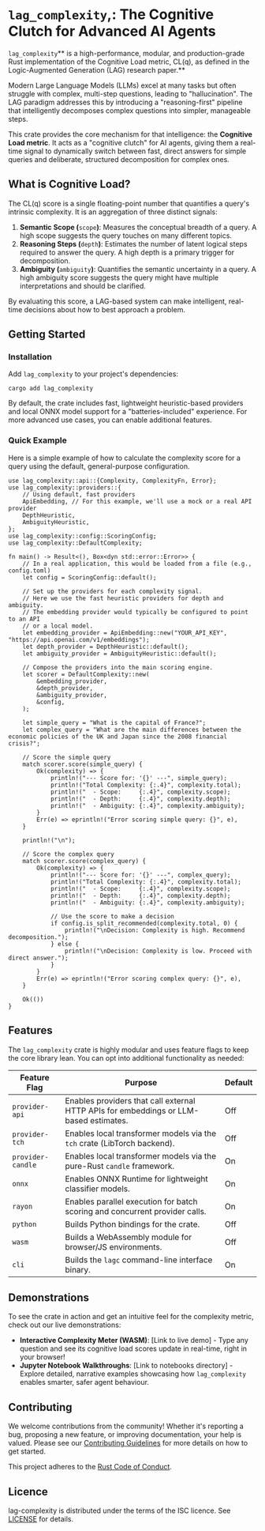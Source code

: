 # `lag_complexity`,: The Cognitive Clutch for Advanced AI Agents

`lag_complexity`** is a high-performance, modular, and production-grade Rust
implementation of the Cognitive Load metric, CL(q), as defined in the
Logic-Augmented Generation (LAG) research paper.**

Modern Large Language Models (LLMs) excel at many tasks but often struggle with
complex, multi-step questions, leading to "hallucination". The LAG paradigm
addresses this by introducing a "reasoning-first" pipeline that intelligently
decomposes complex questions into simpler, manageable steps.

This crate provides the core mechanism for that intelligence: the **Cognitive
Load metric**. It acts as a "cognitive clutch" for AI agents, giving them a
real-time signal to dynamically switch between fast, direct answers for simple
queries and deliberate, structured decomposition for complex ones.

## What is Cognitive Load?

The CL(q) score is a single floating-point number that quantifies a query's
intrinsic complexity. It is an aggregation of three distinct signals:

1. **Semantic Scope (**`scope`**)**: Measures the conceptual breadth of a
   query. A high scope suggests the query touches on many different topics.
2. **Reasoning Steps (**`depth`**)**: Estimates the number of latent logical
   steps required to answer the query. A high depth is a primary trigger for
   decomposition.
3. **Ambiguity (**`ambiguity`**)**: Quantifies the semantic uncertainty in a
   query. A high ambiguity score suggests the query might have multiple
   interpretations and should be clarified.

By evaluating this score, a LAG-based system can make intelligent, real-time
decisions about how to best approach a problem.

## Getting Started

### Installation

Add `lag_complexity` to your project's dependencies:

```null
cargo add lag_complexity

```

By default, the crate includes fast, lightweight heuristic-based providers and
local ONNX model support for a "batteries-included" experience. For more
advanced use cases, you can enable additional features.

### Quick Example

Here is a simple example of how to calculate the complexity score for a query
using the default, general-purpose configuration.

```null
use lag_complexity::api::{Complexity, ComplexityFn, Error};
use lag_complexity::providers::{
    // Using default, fast providers
    ApiEmbedding, // For this example, we'll use a mock or a real API provider
    DepthHeuristic,
    AmbiguityHeuristic,
};
use lag_complexity::config::ScoringConfig;
use lag_complexity::DefaultComplexity;

fn main() -> Result<(), Box<dyn std::error::Error>> {
    // In a real application, this would be loaded from a file (e.g., config.toml)
    let config = ScoringConfig::default();

    // Set up the providers for each complexity signal.
    // Here we use the fast heuristic providers for depth and ambiguity.
    // The embedding provider would typically be configured to point to an API
    // or a local model.
    let embedding_provider = ApiEmbedding::new("YOUR_API_KEY", "https://api.openai.com/v1/embeddings");
    let depth_provider = DepthHeuristic::default();
    let ambiguity_provider = AmbiguityHeuristic::default();

    // Compose the providers into the main scoring engine.
    let scorer = DefaultComplexity::new(
        &embedding_provider,
        &depth_provider,
        &ambiguity_provider,
        &config,
    );

    let simple_query = "What is the capital of France?";
    let complex_query = "What are the main differences between the economic policies of the UK and Japan since the 2008 financial crisis?";

    // Score the simple query
    match scorer.score(simple_query) {
        Ok(complexity) => {
            println!("--- Score for: '{}' ---", simple_query);
            println!("Total Complexity: {:.4}", complexity.total);
            println!("  - Scope:     {:.4}", complexity.scope);
            println!("  - Depth:     {:.4}", complexity.depth);
            println!("  - Ambiguity: {:.4}", complexity.ambiguity);
        }
        Err(e) => eprintln!("Error scoring simple query: {}", e),
    }

    println!("\n");

    // Score the complex query
    match scorer.score(complex_query) {
        Ok(complexity) => {
            println!("--- Score for: '{}' ---", complex_query);
            println!("Total Complexity: {:.4}", complexity.total);
            println!("  - Scope:     {:.4}", complexity.scope);
            println!("  - Depth:     {:.4}", complexity.depth);
            println!("  - Ambiguity: {:.4}", complexity.ambiguity);

            // Use the score to make a decision
            if config.is_split_recommended(complexity.total, 0) {
                println!("\nDecision: Complexity is high. Recommend decomposition.");
            } else {
                println!("\nDecision: Complexity is low. Proceed with direct answer.");
            }
        }
        Err(e) => eprintln!("Error scoring complex query: {}", e),
    }

    Ok(())
}

```

## Features

The `lag_complexity` crate is highly modular and uses feature flags to keep the
core library lean. You can opt into additional functionality as needed:

| **Feature Flag**  | **Purpose**                                                                           | **Default** |
| ----------------- | ------------------------------------------------------------------------------------- | ----------- |
| `provider-api`    | Enables providers that call external HTTP APIs for embeddings or LLM-based estimates. | Off         |
| `provider-tch`    | Enables local transformer models via the `tch` crate (LibTorch backend).              | Off         |
| `provider-candle` | Enables local transformer models via the pure-Rust `candle` framework.                | On          |
| `onnx`            | Enables ONNX Runtime for lightweight classifier models.                               | On          |
| `rayon`           | Enables parallel execution for batch scoring and concurrent provider calls.           | On          |
| `python`          | Builds Python bindings for the crate.                                                 | Off         |
| `wasm`            | Builds a WebAssembly module for browser/JS environments.                              | Off         |
| `cli`             | Builds the `lagc` command-line interface binary.                                      | On          |

## Demonstrations

To see the crate in action and get an intuitive feel for the complexity metric,
check out our live demonstrations:

- **Interactive Complexity Meter (WASM)**: [Link to live demo] - Type any
  question and see its cognitive load scores update in real-time, right in your
  browser!
- **Jupyter Notebook Walkthroughs**: [Link to notebooks directory] - Explore
  detailed, narrative examples showcasing how `lag_complexity` enables smarter,
  safer agent behaviour.

## Contributing

We welcome contributions from the community! Whether it's reporting a bug,
proposing a new feature, or improving documentation, your help is valued.
Please see our
[Contributing Guidelines](https://www.google.com/search?q=./CONTRIBUTING.md)
for more details on how to get started.

This project adheres to the
[Rust Code of Conduct](https://www.rust-lang.org/policies/code-of-conduct).

## Licence

lag-complexity is distributed under the terms of the ISC licence. See
[LICENSE](LICENSE) for details.

